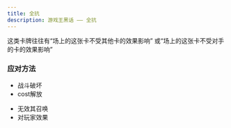 ```yaml
---
title: 全抗
description: 游戏王黑话 —— 全抗
---
```


这类卡牌往往有“场上的这张卡不受其他卡的效果影响” 或“场上的这张卡不受对手的卡的效果影响”

### 应对方法

- 战斗破坏
- cost解放
<!-- [cost](规则/cost) -->
- 无效其召唤
- 对玩家效果
